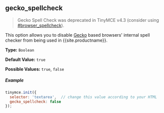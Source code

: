 ## gecko_spellcheck

> Gecko Spell Check was deprecated in TinyMCE v4.3 (consider using  [#browser_spellcheck](#browser_spellcheck)).

This option allows you to disable [Gecko](https://en.wikipedia.org/wiki/Gecko_(software)) based browsers' internal spell checker from being used in {{site.productname}}.

**Type:** `Boolean`

**Default Value:** `true`

**Possible Values:** `true`, `false`

##### Example

```js
tinymce.init({
  selector: 'textarea',  // change this value according to your HTML
  gecko_spellcheck: false
});
```
